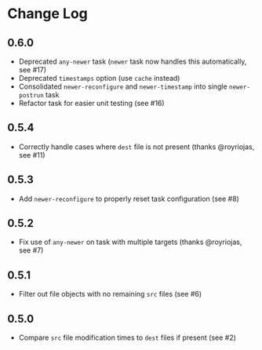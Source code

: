 # Change Log

## 0.6.0

 * Deprecated `any-newer` task (`newer` task now handles this automatically, see #17)
 * Deprecated `timestamps` option (use `cache` instead)
 * Consolidated `newer-reconfigure` and `newer-timestamp` into single `newer-postrun` task
 * Refactor task for easier unit testing (see #16)

## 0.5.4

 * Correctly handle cases where `dest` file is not present (thanks @royriojas, see #11)

## 0.5.3

 * Add `newer-reconfigure` to properly reset task configuration (see #8)

## 0.5.2

 * Fix use of `any-newer` on task with multiple targets (thanks @royriojas, see #7)

## 0.5.1

 * Filter out file objects with no remaining `src` files (see #6)

## 0.5.0

 * Compare `src` file modification times to `dest` files if present (see #2)
